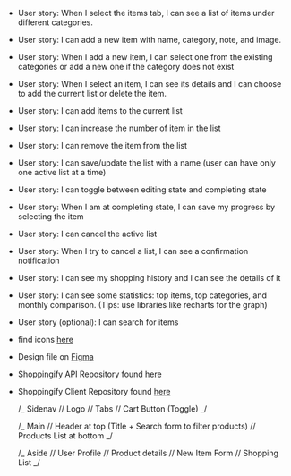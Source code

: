 - User story: When I select the items tab, I can see a list of items under different categories.
- User story: I can add a new item with name, category, note, and image.
- User story: When I add a new item, I can select one from the existing categories or add a new one if the category does not exist
- User story: When I select an item, I can see its details and I can choose to add the current list or delete the item.
- User story: I can add items to the current list
- User story: I can increase the number of item in the list
- User story: I can remove the item from the list
- User story: I can save/update the list with a name (user can have only one active list at a time)
- User story: I can toggle between editing state and completing state
- User story: When I am at completing state, I can save my progress by selecting the item
- User story: I can cancel the active list
- User story: When I try to cancel a list, I can see a confirmation notification
- User story: I can see my shopping history and I can see the details of it
- User story: I can see some statistics: top items, top categories, and monthly comparison. (Tips: use libraries like recharts for the graph)
- User story (optional): I can search for items

- find icons [here](https://google.github.io/material-design-icons/)

- Design file on [Figma](https://www.figma.com/file/kX8FNpYFVLI4ivuEQ6yGgS/Shopping-List?type=design&node-id=0-1&t=KFrEyzB8lHvKIiTJ-0)

- Shoppingify API Repository found [here](https://github.com/abhinavishere/shopping-list-api)
- Shoppingify Client Repository found [here](https://github.com/abhinavishere/shopping-list-frontend.git)

  /_ Sidenav
  // Logo
  // Tabs
  // Cart Button (Toggle)
  _/

  /_ Main
  // Header at top (Title + Search form to filter products)
  // Products List at bottom
  _/

  /_ Aside
  // User Profile
  // Product details
  // New Item Form
  // Shopping List
  _/
